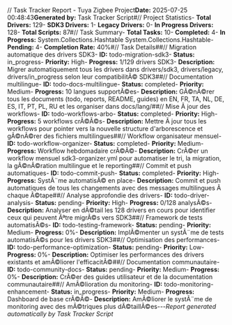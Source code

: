 // Task Tracker Report - Tuya Zigbee Project**Date:** 2025-07-25 00:48:43**Generated by:** Task Tracker Script#// Project Statistics- **Total Drivers:** 129- **SDK3 Drivers:** 1- **Legacy Drivers:** 0- **In Progress Drivers:** 128- **Total Scripts:** 87#// Task Summary- **Total Tasks:** 10- **Completed:** 4- **In Progress:** System.Collections.Hashtable System.Collections.Hashtable- **Pending:** 4- **Completion Rate:** 40%#// Task Details##// Migration automatique des drivers SDK3- **ID:** todo-migration-sdk3- **Status:** in_progress- **Priority:** High- **Progress:** 1/129 drivers SDK3- **Description:** Migrer automatiquement tous les drivers dans drivers/sdk3, drivers/legacy, drivers/in_progress selon leur compatibilitÃ© SDK3##// Documentation multilingue- **ID:** todo-docs-multilingue- **Status:** completed- **Priority:** Medium- **Progress:** 10 langues supportÃ©es- **Description:** GÃ©nÃ©rer tous les documents (todo, reports, README, guides) en EN, FR, TA, NL, DE, ES, IT, PT, PL, RU et les organiser dans docs/lang/##// Mise Ã jour des workflows- **ID:** todo-workflows-arbo- **Status:** completed- **Priority:** High- **Progress:** 5 workflows crÃ©Ã©s- **Description:** Mettre Ã jour tous les workflows pour pointer vers la nouvelle structure d'arborescence et gÃ©nÃ©rer des fichiers multilingues##// Workflow organisateur mensuel- **ID:** todo-workflow-organizer- **Status:** completed- **Priority:** Medium- **Progress:** Workflow hebdomadaire crÃ©Ã©- **Description:** CrÃ©er un workflow mensuel sdk3-organizer.yml pour automatiser le tri, la migration, la gÃ©nÃ©ration multilingue et le reporting##// Commit et push automatiques- **ID:** todo-commit-push- **Status:** completed- **Priority:** High- **Progress:** SystÃ¨me automatisÃ© en place- **Description:** Commit et push automatiques de tous les changements avec des messages multilingues Ã chaque Ã©tape##// Analyse approfondie des drivers- **ID:** todo-driver-analysis- **Status:** pending- **Priority:** High- **Progress:** 0/128 analysÃ©s- **Description:** Analyser en dÃ©tail les 128 drivers en cours pour identifier ceux qui peuvent Ãªtre migrÃ©s vers SDK3##// Framework de tests automatisÃ©s- **ID:** todo-testing-framework- **Status:** pending- **Priority:** Medium- **Progress:** 0%- **Description:** ImplÃ©menter un systÃ¨me de tests automatisÃ©s pour les drivers SDK3##// Optimisation des performances- **ID:** todo-performance-optimization- **Status:** pending- **Priority:** Low- **Progress:** 0%- **Description:** Optimiser les performances des drivers existants et amÃ©liorer l'efficacitÃ©##// Documentation communautaire- **ID:** todo-community-docs- **Status:** pending- **Priority:** Medium- **Progress:** 0%- **Description:** CrÃ©er des guides utilisateur et de la documentation communautaire##// AmÃ©lioration du monitoring- **ID:** todo-monitoring-enhancement- **Status:** in_progress- **Priority:** Medium- **Progress:** Dashboard de base crÃ©Ã©- **Description:** AmÃ©liorer le systÃ¨me de monitoring avec des mÃ©triques plus dÃ©taillÃ©es---*Report generated automatically by Task Tracker Script*
